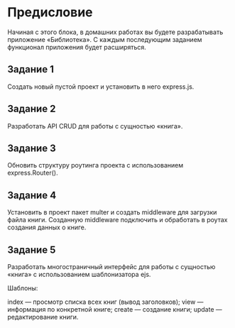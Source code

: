 # Предисловие
Начиная с этого блока, в домашних работах вы будете разрабатывать приложение «Библиотека». С каждым последующим заданием функционал приложения будет расширяться.

## Задание 1
Создать новый пустой проект и установить в него express.js.

## Задание 2
Разработать API CRUD для работы с сущностью «книга». 

## Задание 3
Обновить структуру роутинга проекта с использованием express.Router().

## Задание 4
Установить в проект пакет multer и создать middleware для загрузки файла книги. Созданную middleware подключить и обработать в роутах создания данных о книге.

## Задание 5
Разработать многостраничный интерфейс для работы с сущностью «книга» с использованием шаблонизатора ejs.

Шаблоны:

index — просмотр списка всех книг (вывод заголовков);
view — информация по конкретной книге;
create — создание книги;
update — редактирование книги.